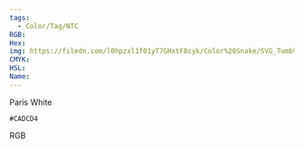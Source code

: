 ```yaml
---
tags:
  - Color/Tag/NTC
RGB:
Hex:
img: https://filedn.com/l0hpzxl1f01yT7GHxtF8cyk/Color%20Snake/SVG_Tumb%20Mass%20No%20Name/CADCD4.svg
CMYK:
HSL:
Name:
---
```

Paris White
```palette
#CADCD4
```
RGB
